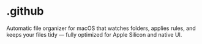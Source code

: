 # .github
Automatic file organizer for macOS that watches folders, applies rules, and keeps your files tidy — fully optimized for Apple Silicon and native UI.
